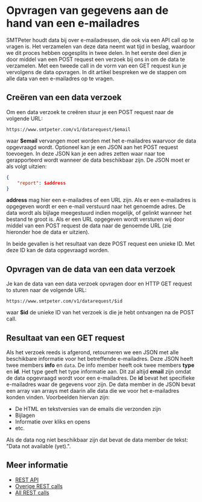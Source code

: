 # Opvragen van gegevens aan de hand van een e-mailadres

SMTPeter houdt data bij over e-mailadressen, die ook via een API call op te 
vragen is. Het verzamelen van deze data neemt wat tijd in beslag, waardoor 
we dit proces hebben opgesplits in twee delen. In het eerste deel dien je 
door middel van een POST request een verzoek bij ons in om de data te verzamelen. 
Met een tweede call in de vorm van een GET request kun je vervolgens de data opvragen. 
In dit artikel bespreken we de stappen om alle data van een e-mailadres 
op te vragen.

## Creëren van een data verzoek

Om een data verzoek te creëren stuur je een POST request naar de volgende URL:

`https://www.smtpeter.com/v1/datarequest/$email`

waar **$email** vervangen moet worden met het e-mailadres waarvoor de data
opgevraagd wordt. Optioneel kan je een JSON aan het POST request toevoegen.
In deze JSON kan je een adres zetten waar naar toe gerapporteerd wordt wanneer
de data beschikbaar zijn. De JSON moet er als volgt uitzien:

```json
{
    "report": $address
}
```
**address** mag hier een e-mailadres of een URL zijn. Als er een e-mailadres
is opgegeven wordt er een e-mail verstuurd naar het genoemde adres. De data 
wordt als bijlage meegestuurd indien mogelijk, of gelinkt wanneer het bestand 
te groot is. Als er een URL opgegeven wordt versturen wij
door middel van een POST request de data naar de genoemde URL (zie hieronder
hoe de data er uitzien).

In beide gevallen is het resultaat van deze POST request een unieke ID. 
Met deze ID kan de data opgevraagd worden.

## Opvragen van de data van een data verzoek

Je kan de data van een data verzoek opvragen door en HTTP GET request to
sturen naar de volgende URL:

`https://www.smtpeter.com/v1/datarequest/$id`

waar **$id** de unieke ID van het verzoek is die je hebt ontvangen na 
de POST call.

## Resultaat van een GET request

Als het verzoek reeds is afgerond, retourneren we een JSON met alle beschikbare
informatie voor het betreffende e-mailadres. Deze JSON heeft twee members **info**
en `data`. De info member heeft ook twee members **type** en **id**. Het type
geeft het type informatie aan. Dit zal altijd **email** zijn omdat de 
data opgevraagd wordt voor een e-mailadres. De **id** bevat het
specifieke e-mailadres waar de gegevens voor zijn. De data member in de
JSON bevat een array van arrays met daarin alle data die we voor het 
e-mailadres konden vinden. Voorbeelden hiervan zijn:

- De HTML en tekstversies van de emails die verzonden zijn
- Bijlagen
- Informatie over kliks en opens
- etc.

Als de data nog niet beschikbaar zijn dat bevat de data member de tekst:
"Data not available (yet).".

## Meer informatie

* [REST API](rest-api)
* [Overige REST calls](rest-other-calls)
* [All REST calls](all-rest-calls)
